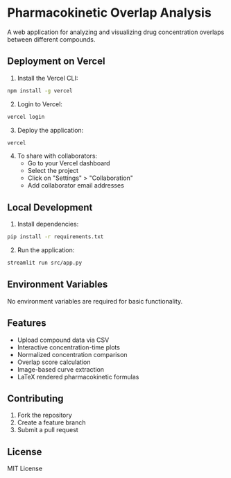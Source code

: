 # Pharmacokinetic Overlap Analysis

A web application for analyzing and visualizing drug concentration overlaps between different compounds.

## Deployment on Vercel

1. Install the Vercel CLI:
```bash
npm install -g vercel
```

2. Login to Vercel:
```bash
vercel login
```

3. Deploy the application:
```bash
vercel
```

4. To share with collaborators:
   - Go to your Vercel dashboard
   - Select the project
   - Click on "Settings" > "Collaboration"
   - Add collaborator email addresses

## Local Development

1. Install dependencies:
```bash
pip install -r requirements.txt
```

2. Run the application:
```bash
streamlit run src/app.py
```

## Environment Variables

No environment variables are required for basic functionality.

## Features

- Upload compound data via CSV
- Interactive concentration-time plots
- Normalized concentration comparison
- Overlap score calculation
- Image-based curve extraction
- LaTeX rendered pharmacokinetic formulas

## Contributing

1. Fork the repository
2. Create a feature branch
3. Submit a pull request

## License

MIT License